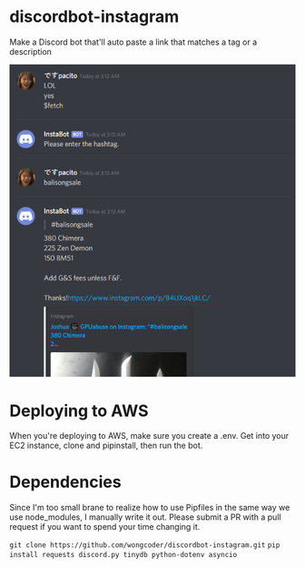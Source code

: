 # discordbot-instagram
Make a Discord bot that'll auto paste a link that matches a tag or a description

![Sample Image](https://raw.githubusercontent.com/wongcoder/discordbot-instagram/master/sample_images/sample.png)

# Deploying to AWS
When you're deploying to AWS, make sure you create a .env.
Get into your EC2 instance, clone and pipinstall, then run the bot.

# Dependencies
Since I'm too small brane to realize how to use Pipfiles in the same way we use node_modules, I manually write it out. Please submit a PR with a pull request if you want to spend your time changing it.

`git clone https://github.com/wongcoder/discordbot-instagram.git`
`pip install requests discord.py tinydb python-dotenv asyncio`

